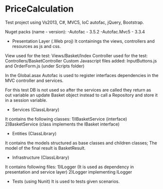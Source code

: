 # PriceCalculation
Test project using Vs2013, C#, MVC5, IoC autofac, jQuery, Bootstrap.

Nuget packs (name - version):
-Autofac - 3.5.2 
-Autofac.Mvc5 - 3.3.4

- Presentation Layer (.Web proj)
It containings the views, controllers and resources as js and css.

View used for the test: Views/Basket/Index
Controller used for the test: Controllers/BasketController
Custom Javascript files added: InputButtons.js and OrderForm.js (under Scripts folder)

In the Global.asax Autofac is used to register interfaces dependencies in the MVC controller and services.

For this test DB is not used so after the services are called they return as out variable an update Basket object instead to call a Repository and store it in a session variable.

- Services (ClassLibrary)

It contains the following classes:
1)IBasketService (interface)
2)BasketService (class implements the IBasket interface)

- Entities (ClassLibrary)

It contains the models structured as base classes and children classes;
The model of the final result is BasketResult.

- Infrastructure (ClassLibrary)

It contains following files:
1)ILogger (It is used as dependency in presentation and service layer)
2)Logger implementing ILogger

- Tests (using Nunit)
It is used to tests given scenarios.
